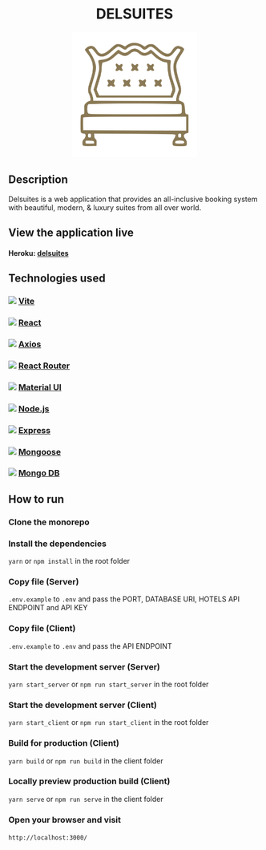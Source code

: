 <h1 align="center">
  DELSUITES
</h1>

<p align="center">
  <img src="https://github.com/Mariosts95/delsuites/blob/main/client/public/images/delsuites-logo.svg" width="250">
</p>

## Description
Delsuites is a web application that provides an all-inclusive booking system with beautiful, modern, & luxury suites from all over world.

## View the application live
#### Heroku: [delsuites](https://delsuites.herokuapp.com/)

## Technologies used

### <img src="https://vitejs.dev/logo.svg" width="20"> [Vite](https://vitejs.dev/)

### <img src="https://upload.wikimedia.org/wikipedia/commons/thumb/a/a7/React-icon.svg/1200px-React-icon.svg.png" width="20"> [React](https://reactjs.org/)

### <img src="https://avatars.githubusercontent.com/u/32372333?s=280&v=4" width="20"> [Axios](https://axios-http.com/)

### <img src="https://seeklogo.com/images/R/react-router-logo-AB5BFB638F-seeklogo.com.png" width="20"> [React Router](https://reactrouter.com/)

### <img src="https://mui.com/static/logo.png" width="20"> [Material UI](https://mui.com/)

### <img src="https://cdn-icons-png.flaticon.com/512/5968/5968322.png" width="20"> [Node.js](https://nodejs.org/en/)

### <img src="https://expressjs.com/images/favicon.png" width="20"> [Express](https://expressjs.com/)

### <img src="https://pbs.twimg.com/profile_images/946432748276740096/0TXzZU7W_400x400.jpg" width="20"> [Mongoose](https://mongoosejs.com/)

### <img src="https://forenda.com.tr/wp-content/uploads/2020/10/mongodb-logo.png" width="20"> [Mongo DB](https://www.mongodb.com/)

## How to run

### Clone the monorepo

### Install the dependencies
`yarn` or `npm install` in the root folder

### Copy file (Server)
`.env.example` to `.env` and pass the PORT, DATABASE URI, HOTELS API ENDPOINT and API KEY

### Copy file (Client)
`.env.example` to `.env` and pass the API ENDPOINT

### Start the development server (Server)
`yarn start_server` or `npm run start_server` in the root folder

### Start the development server (Client)
`yarn start_client` or `npm run start_client` in the root folder

### Build for production (Client)
`yarn build` or `npm run build` in the client folder

### Locally preview production build (Client)
`yarn serve` or `npm run serve` in the client folder

### Open your browser and visit
`http://localhost:3000/`
